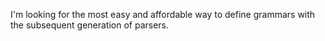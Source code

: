 I'm looking for the most easy and affordable way to define grammars with the
subsequent generation of parsers.
